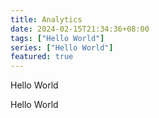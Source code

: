 ```yaml
---
title: Analytics
date: 2024-02-15T21:34:36+08:00
tags: ["Hello World"]
series: ["Hello World"]
featured: true
---
```

Hello World
<!--more-->

Hello World
